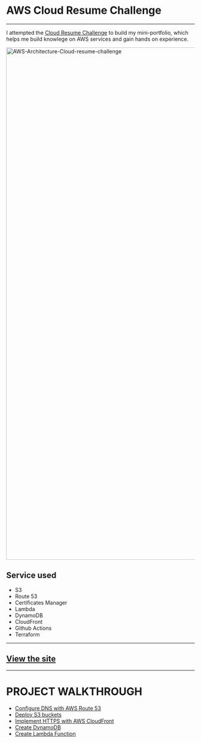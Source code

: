 
# AWS Cloud Resume Challenge
-----
I attempted the [Cloud Resume Challenge](https://cloudresumechallenge.dev/) to build my mini-portfolio, which helps me build knowlege on AWS services and gain hands on experience. 

<img width="1368" alt="AWS-Architecture-Cloud-resume-challenge" src="https://github.com/hhphu/Cloud/assets/45286750/0fb1278f-978f-41c5-8f42-eb63efe8f8c1">

## Service used
- S3
- Route 53
- Certificates Manager
- Lambda
- DynamoDB
- CloudFront
- Github Actions
- Terraform

-----
## [View the site](https://hhphu.com)
-----

# PROJECT WALKTHROUGH
- [Configure DNS with AWS Route 53](configure-dns-route53.md)
- [Deploy S3 buckets](deploy-s3.md)
- [Implement HTTPS with AWS CloudFront](implement-https-cloudfront.md)
- [Create DynamoDB](create-dynamodb.md)
- [Create Lambda Function](create-lambda-function.md)
